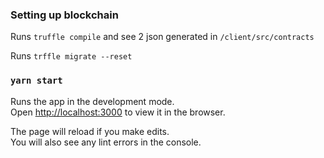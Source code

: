 ### Setting up blockchain

Runs `truffle compile` and see 2 json generated in `/client/src/contracts`

Runs `trffle migrate --reset`

### `yarn start`

Runs the app in the development mode.<br />
Open [http://localhost:3000](http://localhost:3000) to view it in the browser.

The page will reload if you make edits.<br />
You will also see any lint errors in the console.